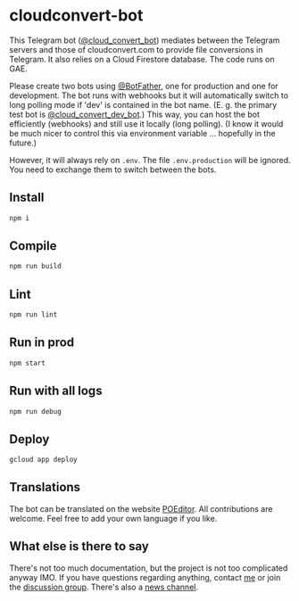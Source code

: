 # cloudconvert-bot

This Telegram bot ([@cloud_convert_bot](https://t.me/cloud_convert_bot)) mediates between the Telegram servers and those of
cloudconvert.com to provide file conversions in Telegram. It also relies on a
Cloud Firestore database. The code runs on GAE.

Please create two bots using [@BotFather](https://t.me/BotFather), one for production and one for development.
The bot runs with webhooks but it will automatically switch to long polling mode if 'dev' is contained in the bot name.
(E. g. the primary test bot is [@cloud_convert_dev_bot](https://t.me/cloud_convert_dev_bot).)
This way, you can host the bot efficiently (webhooks) and still use it locally (long polling).
(I know it would be much nicer to control this via environment variable … hopefully in the future.)

However, it will always rely on `.env`. The file `.env.production` will be ignored.
You need to exchange them to switch between the bots.

## Install

```bash
npm i
```

## Compile

```bash
npm run build
```

## Lint

```bash
npm run lint
```

## Run in prod

```bash
npm start
```

## Run with all logs

```bash
npm run debug
```

## Deploy

```bash
gcloud app deploy
```

## Translations

The bot can be translated on the website [POEditor](https://poeditor.com/join/project/rBNUMw67kZ).
All contributions are welcome.
Feel free to add your own language if you like.

## What else is there to say

There's not too much documentation, but the project is not too complicated anyway IMO.
If you have questions regarding anything, contact [me](https://t.me/KnorpelSenf) or join the [discussion group](https://t.me/cloud_convert_bot_lounge).
There's also a [news channel](https://t.me/cloud_convert_bot_news).
